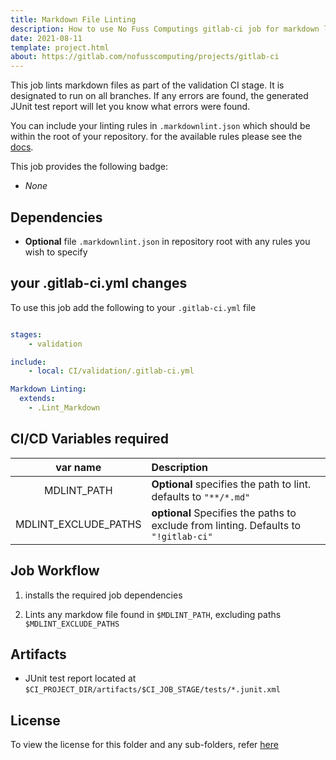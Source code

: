 ```yaml
---
title: Markdown File Linting
description: How to use No Fuss Computings gitlab-ci job for markdown linting
date: 2021-08-11
template: project.html
about: https://gitlab.com/nofusscomputing/projects/gitlab-ci
---
```


This job lints markdown files as part of the validation CI stage. It is designated to run on all branches. If any errors are found, the generated JUnit test report will let you know what errors were found.

You can include your linting rules in `.markdownlint.json` which should be within the root of your repository. for the available rules please see the [docs](https://github.com/DavidAnson/markdownlint/blob/main/README.md#rules--aliases).

This job provides the following badge:

- _None_

## Dependencies

- **Optional** file `.markdownlint.json` in repository root with any rules you wish to specify

## your .gitlab-ci.yml changes
To use this job add the following to your `.gitlab-ci.yml` file

``` yaml

stages:
    - validation

include:
    - local: CI/validation/.gitlab-ci.yml

Markdown Linting:
  extends:
    - .Lint_Markdown

```

## CI/CD Variables required

| var name | Description |
|:----:|:----|
| MDLINT_PATH | **Optional** specifies the path to lint. defaults to `"**/*.md"` |
| MDLINT_EXCLUDE_PATHS | **optional** Specifies the paths to exclude from linting. Defaults to `"!gitlab-ci"` |

## Job Workflow

1. installs the required job dependencies

1. Lints any markdow file found in `$MDLINT_PATH`, excluding paths `$MDLINT_EXCLUDE_PATHS`

## Artifacts

- JUnit test report located at `$CI_PROJECT_DIR/artifacts/$CI_JOB_STAGE/tests/*.junit.xml`

## License
To view the license for this folder and any sub-folders, refer [here](https://gitlab.com/nofusscomputing/projects/gitlab-ci)
